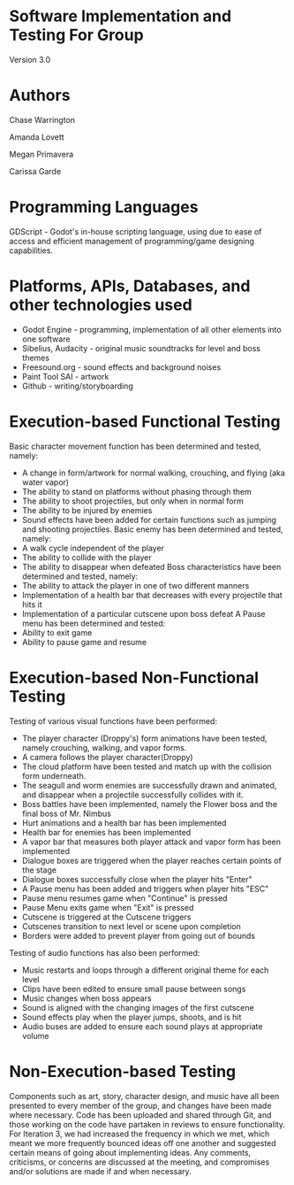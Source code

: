 # Software Implementation and Testing For Group <X>
Version 3.0
# Authors
Chase Warrington <!-- spacechase0 -->

Amanda Lovett<!-- arin -->

Megan Primavera<!-- Danger Duchess -->

Carissa Garde<!-- HollenStarr -->

# Programming Languages
<!-- 5 points -->
GDScript - Godot's in-house scripting language, using due to ease of access and efficient management of programming/game designing capabilities.
<!-- List the programming languages use in your project, where you use them (what components of your project) and your reason for choosing them (whatever that may be).  -->

# Platforms, APIs, Databases, and other technologies used
<!-- 5 points -->
* Godot Engine - programming, implementation of all other elements into one software 
* Sibelius, Audacity - original music soundtracks for level and boss themes
* Freesound.org - sound effects and background noises
* Paint Tool SAI - artwork
* Github - writing/storyboarding 
<!-- List all the platforms, APIs, Databases, and any other technologies you use in your project and where you use them (in what components of your project). -->

# Execution-based Functional Testing
<!-- 10 points -->
Basic character movement function has been determined and tested, namely:
- A change in form/artwork for normal walking, crouching, and flying (aka water vapor)
- The ability to stand on platforms without phasing through them
- The ability to shoot projectiles, but only when in normal form
- The ability to be injured by enemies
- Sound effects have been added for certain functions such as jumping and shooting projectiles. 
Basic enemy has been determined and tested, namely:
- A walk cycle independent of the player
- The ability to collide with the player
- The ability to disappear when defeated
Boss characteristics have been determined and tested, namely:
- The ability to attack the player in one of two different manners
- Implementation of a health bar that decreases with every projectile that hits it
- Implementation of a particular cutscene upon boss defeat
A Pause menu has been determined and tested:
- Ability to exit game
- Ability to pause game and resume
<!-- Describe how/if you performed functional testing for your project (i.e., tested for the functional requirements listed in your RD). -->

# Execution-based Non-Functional Testing
<!-- 10 points -->
Testing of various visual functions have been performed:
- The player character (Droppy's) form animations have been tested, namely crouching, walking, and vapor forms.
- A camera follows the player character(Droppy)
- The cloud platform have been tested and match up with the collision form underneath.
- The seagull and worm enemies are successfully drawn and animated, and disappear when a projectile successfully collides with it.
- Boss battles have been implemented, namely the Flower boss and the final boss of Mr. Nimbus
- Hurt animations and a health bar has been implemented
- Health bar for enemies has been implemented
- A vapor bar that measures both player attack and vapor form has been implemented
- Dialogue boxes are triggered when the player reaches certain points of the stage
- Dialogue boxes successfully close when the player hits "Enter"
- A Pause menu has been added and triggers when player hits "ESC"
- Pause menu resumes game when "Continue" is pressed
- Pause Menu exits game when "Exit" is pressed
- Cutscene is triggered at the Cutscene triggers
- Cutscenes transition to next level or scene upon completion
- Borders were added to prevent player from going out of bounds
<!-- Describe how/if you performed non-functional testing for your project (i.e., tested for the non-functional requirements listed in your RD). -->
Testing of audio functions has also been performed:
- Music restarts and loops through a different original theme for each level
- Clips have been edited to ensure small pause between songs
- Music changes when boss appears
- Sound is aligned with the changing images of the first cutscene
- Sound effects play when the player jumps, shoots, and is hit
- Audio buses are added to ensure each sound plays at appropriate volume

# Non-Execution-based Testing
<!-- 10 points -->
Components such as art, story, character design, and music have all been presented to every member of the group, and changes have been made where necessary. Code has been uploaded and shared through Git, and those working on the code have partaken in reviews to ensure functionality.
For Iteration 3, we had increased the frequency in which we met, which meant we more frequently bounced ideas off one another and suggested certain means of going about implementing ideas. Any comments, criticisms, or concerns are discussed at the meeting, and compromises and/or solutions are made if and when necessary.
<!-- Describe how/if you performed non-execution-based testing (such as code reviews/inspections/walkthroughs). -->
